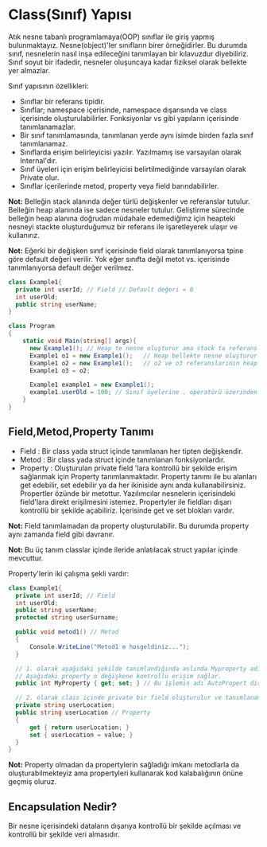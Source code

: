 # Class(Sınıf) Yapısı 
Atık nesne tabanlı programlamaya(OOP) sınıflar ile giriş yapmış bulunmaktayız. 
Nesne(object)'ler sınıfların birer örneğidirler. Bu durumda sınıf, nesnelerin 
nasıl inşa edileceğini tanımlayan bir kılavuzdur diyebiliriz. Sınıf soyut bir ifadedir, 
nesneler oluşuncaya kadar fiziksel olarak bellekte yer almazlar.

Sınıf yapısının özellikleri:  
* Sınıflar bir referans tipidir.
* Sınıflar; namespace içerisinde, namespace dışarısında ve class içerisinde oluşturulabilirler.
  Fonksiyonlar vs gibi yapıların içerisinde tanımlanamazlar.
* Bir sınıf tanımlamasında, tanımlanan yerde aynı isimde birden fazla sınıf tanımlanamaz.
* Sınıflarda erişim belirleyicisi yazılır. Yazılmamış ise varsayılan olarak Internal'dır.
* Sınıf üyeleri için erişim belirleyicisi belirtilmediğinde varsayılan olarak Private olur.
* Sınıflar içerilerinde metod, property veya field barındabilirler.

**Not:** Belleğin stack alanında değer türlü değişkenler ve referanslar tutulur. Belleğin 
heap alanında ise sadece nesneler tutulur. Geliştirme sürecinde belleğin heap alanına doğrudan müdahale
edemediğimz için heapteki nesneyi stackte oluşturduğumuz bir referans ile işaretleyerek ulaşır ve kullanırız.

**Not:** Eğerki bir değişken sınıf içerisinde field olarak tanımlanıyorsa tpine göre default değeri verilir.
Yok eğer sınıfta değil metot vs. içerisinde tanımlanıyorsa default değer verilmez.

```cs
class Example1{
  private int userId; // Field // Default değeri = 0
  int userOld; 
  public string userName;
}

class Program
{
    static void Main(string[] args){
      new Example1(); // Heap te nesne oluşturur ama stack ta referans numarası oluşturmaz.
      Example1 o1 = new Example1();   // Heap bellekte nesne oluşturur ve stack bellekte "o1" adı ile referans numarası oluşturur.
      Example1 o2 = new Example1();   // o2 ve o3 referanslarının heap bellekte gösterdiği nesne aynıdır.
      Example1 o3 = o2;

      Example1 example1 = new Example1();
      example1.userOld = 100; // Sınıf üyelerine . operatörü üzerinden erişip kullanabilirsiniz.
    }
}
```

## Field,Metod,Property Tanımı
* Field : Bir class yada struct içinde tanımlanan her tipten değişkendir.
* Metod : Bir class yada struct içinde tanımlanan fonksiyonlardır.
* Property :  Oluşturulan private field 'lara kontrollü bir şekilde erişim sağlanmak için 
              Property tanımlanmaktadır. Property tanımı ile bu alanları get edebilir, set edebilir 
              ya da her ikiniside aynı anda kullanabilirsiniz. Propertler özünde bir metottur.
              Yazılımcılar nesnelerin içerisindeki field'lara direkt erişilmesini istemez. Propertyler ile
              fieldları dışarı kontrollü bir şekilde açabiliriz. İçerisinde get ve set blokları vardır.
                                 
**Not:** Field tanımlamadan da property oluşturulabilir. Bu durumda property aynı zamanda field gibi davranır.

**Not:** Bu üç tanım classlar içinde ileride anlatılacak struct yapılar içinde mevcuttur.

Property'lerin iki çalışma şekli vardır:
```cs
class Example1{
  private int userId; // Field
  int userOld;   
  public string userName;
  protected string userSurname;

  public void metod1() // Metod
  {
      Console.WriteLine("Metod1 e hosgeldiniz...");
  }

  // 1. olarak aşağıdaki şekilde tanımlandığında aslında Myproperty adında ve int tipinde bir değişken vardır.
  // Aşağıdaki property o değişkene kontrollü erişim sağlar.
  public int MyProperty { get; set; } // Bu işlemin adı AutoPropert dir. // Property

  // 2. olarak class içinde private bir field oluşturulur ve tanımlanan property o field'a kontrollü erişim sağlar.
  private string userLocation;
  public string userLocation // Property
  {
      get { return userLocation; }
      set { userLocation = value; }
  }
}
```
**Not:** Property olmadan da propertylerin sağladığı imkanı metodlarla da oluşturabilmekteyiz ama propertyleri kullanarak
kod kalabalığının önüne geçmiş oluruz.

## Encapsulation Nedir?
Bir nesne içerisindeki dataların dışarıya kontrollü bir şekilde açılması ve kontrollü bir şekilde veri almasıdır. 




















